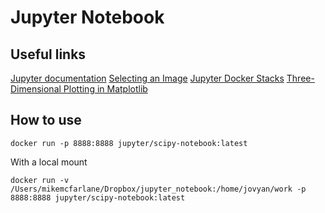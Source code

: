 # Jupyter Notebook

## Useful links

[Jupyter documentation](https://jupyter.org/documentation)
[Selecting an Image](https://jupyter-docker-stacks.readthedocs.io/en/latest/using/selecting.html#core-stacks)
[Jupyter Docker Stacks](https://jupyter-docker-stacks.readthedocs.io/en/latest/index.html)
[Three-Dimensional Plotting in Matplotlib](https://jakevdp.github.io/PythonDataScienceHandbook/04.12-three-dimensional-plotting.html)

## How to use

```
docker run -p 8888:8888 jupyter/scipy-notebook:latest
```

With a local mount

```
docker run -v /Users/mikemcfarlane/Dropbox/jupyter_notebook:/home/jovyan/work -p 8888:8888 jupyter/scipy-notebook:latest
```